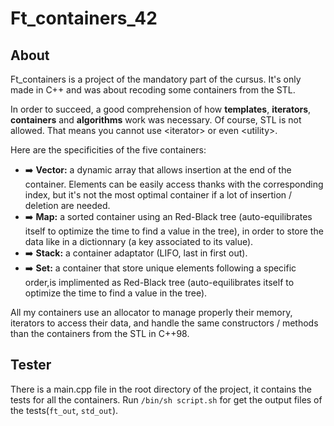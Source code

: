 # Ft_containers_42

## About

Ft_containers is a project of the mandatory part of the cursus.
It's only made in C++ and was about recoding some containers from the STL.

In order to succeed, a good comprehension of how **templates**, **iterators**, **containers** and 
**algorithms** work was necessary. Of course, STL is not allowed. That means 
you cannot use \<iterator\> or even \<utility\>. 

Here are the specificities of the five containers:

- :arrow_right: **Vector:** a dynamic array that allows insertion at the end of the container. Elements can be easily access thanks with the corresponding index, but it's not the most optimal container if a lot of insertion / deletion are needed.
- :arrow_right: **Map:** a sorted container using an Red-Black tree (auto-equilibrates itself to optimize the time to find a value in the tree), in order to store the data like in a dictionnary (a key associated to its value).
- :arrow_right: **Stack:** a container adaptator (LIFO, last in first out).
- :arrow_right: **Set:** a container that store unique elements following a specific order,is implimented as Red-Black tree (auto-equilibrates itself to optimize the time to find a value in the tree).

All my containers use an allocator to manage properly their memory, iterators to access their data, and handle the same constructors / methods than the containers from the STL in C++98.

## Tester

There is a main.cpp file in the root directory of the project, it contains the tests for all the containers.
Run `/bin/sh script.sh` for get the output files of the tests(`ft_out`, `std_out`).